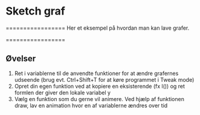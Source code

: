 # Sketch graf
=================
Her et eksempel på hvordan man kan lave grafer.

=================
## Øvelser

1. Ret i variablerne til de anvendte funktioner for at ændre grafernes udseende (brug evt. Ctrl+Shift+T for at køre programmet i Tweak mode)
2. Opret din egen funktion ved at kopiere en eksisterende (fx l()) og ret formlen der giver den lokale variabel y
3. Vælg en funktion som du gerne vil animere. Ved hjælp af funktionen draw, lav en animation hvor en af variablerne ændres over tid

